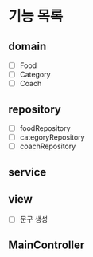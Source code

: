 # 기능 목록
## domain
- [ ] Food
- [ ] Category
- [ ] Coach

## repository
- [ ] foodRepository
- [ ] categoryRepository
- [ ] coachRepository

## service


## view
- [ ] 문구 생성


## MainController





